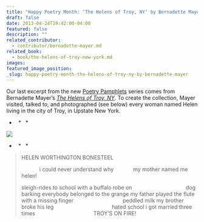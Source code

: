 ```yaml
---
title: "Happy Poetry Month: ‘The Helens of Troy, NY’ by Bernadette Mayer"
draft: false
date: 2013-04-24T19:42:00-04:00
featured: false
description: ""
related_contributor:
  - contributor/bernadette-mayer.md
related_book:
  - book/the-helens-of-troy-new-york.md
images:
featured_image_position: 
_slug: happy-poetry-month-the-helens-of-troy-ny-by-bernadette-mayer
---
```


Our last excerpt from the new [Poetry Pamphlets](http://ndbooks.com/book/poetry-pamphlets) series comes from Bernadette Mayer’s [_The Helens of Troy, NY_](http://ndbooks.com/book/the-helens-of-troy-new-york). To create the collection, Mayer visited, talked to, and photographed (see below) every woman named Helen living in the city of Troy, in Upstate New York. 

*   *   *

![](http://ndbooks.com/images/journal/Helen_Worthington.jpg)

*   *   *

> HELEN WORTHINGTON BONESTEEL
> 
>             i could never understand why
>             my mother named me helen!
> 
> sleigh-rides to school
> with a buffalo robe on
>                                    dog barking
> everybody belonged to the grange
> my father played the flute
> with a missing finger
>                                 peddled milk
> my brother broke his leg
>                                       hated school
> i got married three times
>                                       TROY’S ON FIRE!

